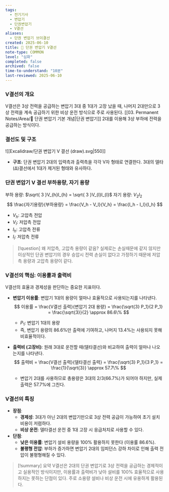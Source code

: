 ```yaml
---
tags:
  - 전기기사
  - 변압기
  - 단권변압기
  - V결선
aliases:
  - 단권 변압기 브이결선
created: 2025-06-10
title: 📝 단권 변압기 V결선
note-type: COMMON
level: "심화"
completed: false
archived: false
time-to-understand: "10분"
last-reviewed: 2025-06-10
---
```


### V결선의 개요
V결선은 3상 전력을 공급하는 변압기 3대 중 1대가 고장 났을 때, 나머지 2대만으로 3상 전력을 계속 공급하기 위한 비상 운전 방식으로 주로 사용된다. [[03. Permanent Notes/Area/📝 단권 변압기 기본 개념|단권 변압기]] 2대를 이용해 3상 부하에 전력을 공급하는 방식이다.

### 결선도 및 구조
![[Excalidraw/단권 변압기 V 결선 (draw).svg|550]]

- **구조**: 단권 변압기 2대의 입력측과 출력측을 각각 V자 형태로 연결한다. 3대의 델타(Δ)결선에서 1대가 제거된 형태와 유사하다.

### 단권 변압기 V 결선 부하용량, 자기 용량
부하 용량: $\sqrt{ 3 }V_{h}I_{h} = \sqrt{ 3 }V_{l}I_{l}$
자기 용량: $V_{2}I_{2}$
$$
\frac{자기용량}{부하용량} = \frac{V_h - V_l}{V_h} = \frac{I_h - I_l}{I_h}
$$
- $V_h$: 고압측 전압
- $V_l$: 저압측 전압
- $I_h$: 고압측 전류
- $I_l$: 저압측 전류

>[!question] 왜 저압측, 고압측 용량이 같음?
>실제로는 손실때문에 같지 않지만 이상적인 단권 변압기의 경우 승압시 전력 손실이 없다고 가정하기 때문에 저압측 용량과 고압측 용량이 같다.
### V결선의 핵심: 이용률과 출력비

V결선의 효율과 경제성을 판단하는 중요한 지표이다.

- **변압기 이용률**: 변압기 1대의 용량이 얼마나 효율적으로 사용되는지를 나타낸다.
    $$
    이용률 = \frac{V결선 출력}{변압기 2대 용량} = \frac{\sqrt{3} P_1}{2 P_1} = \frac{\sqrt{3}}{2} \approx 86.6\%
    $$
    - $P_1$: 변압기 1대의 용량
    - 즉, 변압기 용량의 86.6%만 출력에 기여하고, 나머지 13.4%는 사용되지 못해 비효율적이다.

- **출력비 (고장비)**: 원래 3대로 운전할 때(델타결선)와 비교하여 출력이 얼마나 나오는지를 나타낸다.
    $$
    출력비 = \frac{V결선 출력}{델타결선 출력} = \frac{\sqrt{3} P_1}{3 P_1} = \frac{1}{\sqrt{3}} \approx 57.7\%
    $$
    - 변압기 2대를 사용하므로 총용량은 3대의 2/3(66.7%)가 되어야 하지만, 실제 출력은 57.7%에 그친다.

### V결선의 특징
- **장점**:
    - **경제성**: 3대가 아닌 2대의 변압기만으로 3상 전력 공급이 가능하여 초기 설치 비용이 저렴하다.
    - **비상 운전**: 델타결선 운전 중 1대 고장 시 응급처치로 사용할 수 있다.
- **단점**:
    - **낮은 이용률**: 변압기 설비 용량을 100% 활용하지 못한다 (이용률 86.6%).
    - **불평형 전압**: 부하가 증가하면 변압기 2대의 임피던스 강하 차이로 인해 출력 전압이 불평형해질 수 있다.

>[!summary] 요약
>V결선은 2대의 단권 변압기로 3상 전력을 공급하는 경제적이고 실용적인 방식이지만, 이용률과 출력비가 낮아 설비를 100% 효율적으로 사용하지는 못하는 단점이 있다. 주로 소용량 설비나 비상 운전 시에 유용하게 활용된다. 